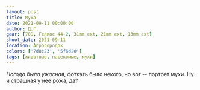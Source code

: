 ```yaml
---
layout: post
title: Муха
date: 2021-09-11 00:00:00
author: Д.Г.
gear: [70D, Гелиос 44-2, 31mm ext, 21mm ext, 13mm ext]
shoot_date: 2021-09-11
location: Агрогородок
colors: ['7d8c23', '5f6d20']
tags: [животные, насекомые, мухи]
---
```

_Погода была ужасная_, фоткать было некого, но вот -- портрет мухи. Ну и страшная у неё рожа, да?
